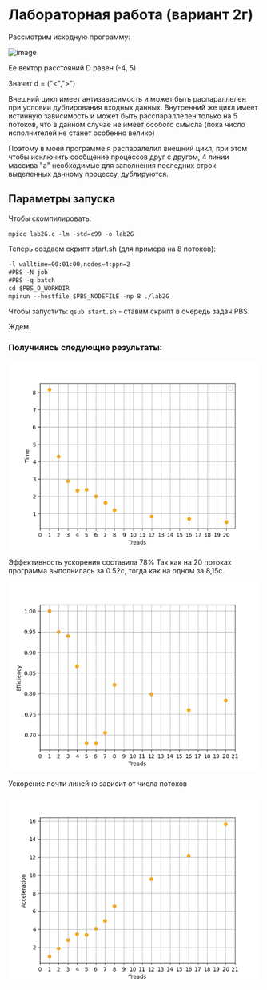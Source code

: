 # Лабораторная работа (вариант 2г)
Рассмотрим исходную программу: 

![image](https://user-images.githubusercontent.com/45181367/206693249-fd8d2700-be97-4e56-877d-b8a48033485b.png)

Ее вектор расстояний D равен (-4, 5) 

Значит d = ("<",">") 

Внешний цикл имеет антизависимость и может быть распараллелен при условии дублирования входных данных. Внутренний же цикл имеет истинную зависимость и может быть расспараллелен только на 5 потоков, что в данном случае не имеет особого смысла (пока число исполнителей не станет особенно велико)

Поэтому в моей программе я распаралелил внешний цикл, при этом чтобы исключить сообщение процессов друг с другом, 4 линии массива "а" необходимые для заполнения последних строк выделенных данному процессу, дублируются. 


## Параметры запуска
Чтобы скомпилировать:
``` 
mpicc lab2G.c -lm -std=c99 -o lab2G
``` 
Теперь создаем скрипт start.sh (для примера на 8 потоков):
``` 
-l walltime=00:01:00,nodes=4:ppn=2
#PBS -N job
#PBS -q batch
cd $PBS_O_WORKDIR
mpirun --hostfile $PBS_NODEFILE -np 8 ./lab2G 
``` 

Чтобы запустить: 
`qsub start.sh` - ставим скрипт в очередь задач PBS. 

Ждем. 

 
### Получились следующие результаты: 

![image](https://github.com/Arfarafar/Open-MP/blob/main/lab1/Figure_1.png)

Эффективность ускорения составила 78% 
Так как на 20 потоках программа выполнилась за 0.52с, тогда как на одном за 8,15с.

![image](https://github.com/Arfarafar/Open-MP/blob/main/lab1/eff.png)

Ускорение почти линейно зависит от числа потоков

![image](https://github.com/Arfarafar/Open-MP/blob/main/lab1/acc.png)
